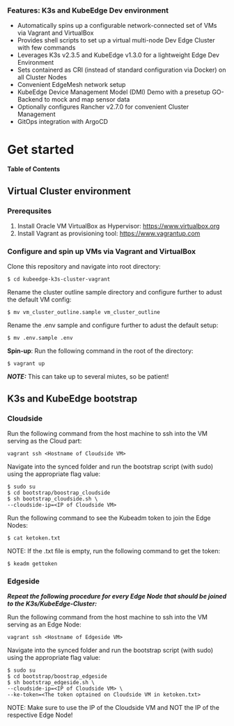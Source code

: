 ### Features: K3s and KubeEdge Dev environment

- Automatically spins up a configurable network-connected set of VMs via Vagrant and VirtualBox 
- Provides shell scripts to set up a virtual multi-node Dev Edge Cluster with few commands
- Leverages K3s v2.3.5 and KubeEdge v1.3.0 for a lightweight Edge Dev Environment 
- Sets containerd as CRI (instead of standard configuration via Docker) on all Cluster Nodes
- Convenient EdgeMesh network setup
- KubeEdge Device Management Model (DMI) Demo with a presetup GO-Backend to mock and map sensor data
- Optionally configures Rancher v2.7.0 for convenient Cluster Management
- GitOps integration with ArgoCD

# Get started
**Table of Contents**

## Virtual Cluster environment
### Prerequsites
1. Install Oracle VM VirtualBox as Hypervisor: https://www.virtualbox.org
2. Install Vagrant as provisioning tool: https://www.vagrantup.com

### Configure and spin up VMs via Vagrant and VirtualBox
Clone this repository and navigate into root directory:

```
$ cd kubeedge-k3s-cluster-vagrant
```

Rename the cluster outline sample directory and configure further to adust the default VM config:

```
$ mv vm_cluster_outline.sample vm_cluster_outline 
```

Rename the .env sample and configure further to adust the default setup: 

```
$ mv .env.sample .env
```

**Spin-up**: Run the following command in the root of the directory:
```
$ vagrant up
```
***NOTE:*** This can take up to several miutes, so be patient!

## K3s and KubeEdge bootstrap
### Cloudside
Run the following command from the host machine to ssh into the VM serving as the Cloud part:
````
vagrant ssh <Hostname of Cloudside VM>
````
Navigate into the synced folder and run the bootstrap script (with sudo) using the appropriate flag value:
````
$ sudo su
$ cd bootstrap/boostrap_cloudside
$ sh bootstrap_cloudside.sh \ 
--cloudside-ip=<IP of Cloudside VM>
````

Run the following command to see the Kubeadm token to join the Edge Nodes:

```
$ cat ketoken.txt
```

NOTE: If the .txt file is empty, run the following command to get the token:

```
$ keadm gettoken
```
### Edgeside
***Repeat the following procedure for every Edge Node that should be joined to the K3s/KubeEdge-Cluster:***

Run the following command from the host machine to ssh into the VM serving as an Edge Node:
````
vagrant ssh <Hostname of Edgeside VM>
````
Navigate into the synced folder and run the bootstrap script (with sudo) using the appropriate flag value:
````
$ sudo su
$ cd bootstrap/boostrap_edgeside
$ sh bootstrap_edgeside.sh \
--cloudside-ip=<IP of Cloudside VM> \
--ke-token=<The token optained on Cloudside VM in ketoken.txt>
````

NOTE: Make sure to use the IP of the Cloudside VM and NOT the IP of the respective Edge Node!

